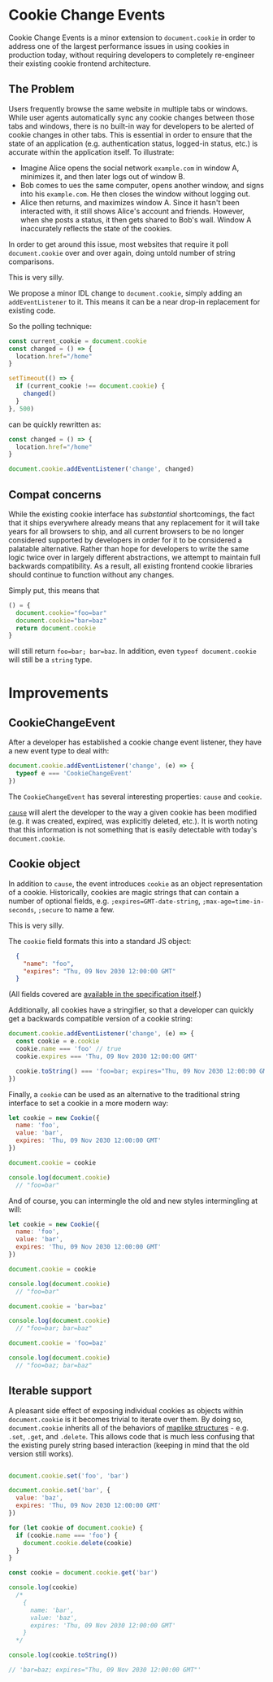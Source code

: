 # Cookie Change Events #
Cookie Change Events is a minor extension to `document.cookie` in order to address one of the largest performance issues in using cookies in production today, without requiring developers to completely re-engineer their existing cookie frontend architecture.

## The Problem ##
Users frequently browse the same website in multiple tabs or windows. While user agents automatically sync any cookie changes between those tabs and windows, there is no built-in way for developers to be alerted of cookie changes in other tabs. This is essential in order to ensure that the state of an application (e.g. authentication status, logged-in status, etc.) is accurate within the application itself. To illustrate:

- Imagine Alice opens the social network `example.com` in window A, minimizes it, and then later logs out of window B.
- Bob comes to ues the same computer, opens another window, and signs into his `example.com`. He then closes the window without logging out.
- Alice then returns, and maximizes window A. Since it hasn't been interacted with, it still shows Alice's account and friends. However, when she posts a status, it then gets shared to Bob's wall. Window A inaccurately reflects the state of the cookies.

In order to get around this issue, most websites that require it poll `document.cookie` over and over again, doing untold number of string comparisons.

This is very silly.

We propose a minor IDL change to `document.cookie`, simply adding an `addEventListener` to it. This means it can be a near drop-in replacement for existing code.

So the polling technique:

```js
const current_cookie = document.cookie
const changed = () => {
  location.href="/home"
}

setTimeout(() => {
  if (current_cookie !== document.cookie) {
    changed()
  }
}, 500)
```

can be quickly rewritten as:

```js
const changed = () => {
  location.href="/home"
}

document.cookie.addEventListener('change', changed)
```

## Compat concerns ##
While the existing cookie interface has _substantial_ shortcomings, the fact that it ships everywhere already means that any replacement for it will take years for all browsers to ship, and all current browsers to be no longer considered supported by developers in order for it to be considered a palatable alternative. Rather than hope for developers to write the same logic twice over in largely different abstractions, we attempt to maintain full backwards compatibility. As a result, all existing frontend cookie libraries should continue to function without any changes.

Simply put, this means that

```js
() = {
  document.cookie="foo=bar"
  document.cookie="bar=baz"
  return document.cookie
}

```

will still return `foo=bar; bar=baz`. In addition, even `typeof document.cookie` will still be a `string` type. 

# Improvements # 

## CookieChangeEvent ##

After a developer has established a cookie change event listener, they have a new event type to deal with:

```js
document.cookie.addEventListener('change', (e) => {
  typeof e === 'CookieChangeEvent'
})
```

The `CookieChangeEvent` has several interesting properties: `cause` and `cookie`. 

[`cause`](https://patrickkettner.github.io/cookie-change-events/#enumdef-changecause) will alert the developer to the way a given cookie has been modified (e.g. it was created, expired, was explicitly deleted, etc.). It is worth noting that this information is not something that is easily detectable with today's `document.cookie`.


## Cookie object ##

In addition to `cause`, the event introduces `cookie` as an object representation of a cookie. Historically, cookies are magic strings that can contain a number of optional fields, e.g. `;expires=GMT-date-string`, `;max-age=time-in-seconds`, `;secure` to name a few.

This is very silly. 

The `cookie` field formats this into a standard JS object:

```json
  {
    "name": "foo",
    "expires": "Thu, 09 Nov 2030 12:00:00 GMT"
  }
```

(All fields covered are [available in the specification itself](https://patrickkettner.github.io/cookie-change-events/#cookie).)

Additionally, all cookies have a stringifier, so that a developer can quickly get a backwards compatible version of a cookie string:

```js
document.cookie.addEventListener('change', (e) => {
  const cookie = e.cookie
  cookie.name === 'foo' // true
  cookie.expires === 'Thu, 09 Nov 2030 12:00:00 GMT'

  cookie.toString() === 'foo=bar; expires="Thu, 09 Nov 2030 12:00:00 GMT"'
})
```

Finally, a `cookie` can be used as an alternative to the traditional string interface to set a cookie in a more modern way:

```js
let cookie = new Cookie({
  name: 'foo',
  value: 'bar', 
  expires: 'Thu, 09 Nov 2030 12:00:00 GMT'
})

document.cookie = cookie

console.log(document.cookie)
  // "foo=bar"
```

And of course, you can intermingle the old and new styles intermingling at will:

```js
let cookie = new Cookie({
  name: 'foo',
  value: 'bar', 
  expires: 'Thu, 09 Nov 2030 12:00:00 GMT'
})

document.cookie = cookie

console.log(document.cookie)
  // "foo=bar"

document.cookie = 'bar=baz'

console.log(document.cookie)
  // "foo=bar; bar=baz"

document.cookie = 'foo=baz'

console.log(document.cookie)
  // "foo=baz; bar=baz"
```

## Iterable support ##

A pleasant side effect of exposing individual cookies as objects within `document.cookie` is it becomes trivial to iterate over them. By doing so, `document.cookie` inherits all of the behaviors of [maplike structures](https://heycam.github.io/webidl/#idl-maplike) - e.g. `.set`, `.get`, and `.delete`. This allows code that is much less confusing that the existing purely string based interaction (keeping in mind that the old version still works).

```js

document.cookie.set('foo', 'bar')

document.cookie.set('bar', {
  value: 'baz',
  expires: 'Thu, 09 Nov 2030 12:00:00 GMT'
})

for (let cookie of document.cookie) {
  if (cookie.name === 'foo') {
    document.cookie.delete(cookie)
  }
}

const cookie = document.cookie.get('bar') 

console.log(cookie)
  /* 
    {
      name: 'bar',
      value: 'baz',
      expires: 'Thu, 09 Nov 2030 12:00:00 GMT'
    }
  */

console.log(cookie.toString())

// 'bar=baz; expires="Thu, 09 Nov 2030 12:00:00 GMT"'
```